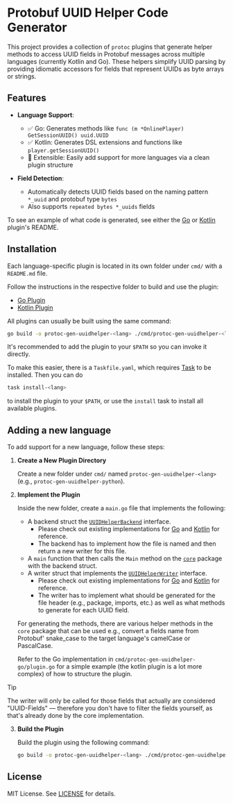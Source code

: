 # Protobuf UUID Helper Code Generator

This project provides a collection of `protoc` plugins that generate helper methods to access UUID fields in Protobuf messages across multiple languages (currently Kotlin and Go). These helpers simplify UUID parsing by providing idiomatic accessors for fields that represent UUIDs as byte arrays or strings.

## Features

- **Language Support**:
    - ✅ Go: Generates methods like `func (m *OnlinePlayer) GetSessionUUID() uuid.UUID`
    - ✅ Kotlin: Generates DSL extensions and functions like `player.getSessionUUID()`
  - 🧪 Extensible: Easily add support for more languages via a clean plugin structure

- **Field Detection**:
  - Automatically detects UUID fields based on the naming pattern `*_uuid` and protobuf type `bytes`
  - Also supports `repeated bytes *_uuids` fields

To see an example of what code is generated, see either the [Go](cmd/protoc-gen-uuidhelper-go/README.md) or [Kotlin](cmd/protoc-gen-uuidhelper-kotlin/README.md) plugin's README.

## Installation

Each language-specific plugin is located in its own folder under `cmd/` with a `README.md` file.

Follow the instructions in the respective folder to build and use the plugin:

- [Go Plugin](cmd/protoc-gen-uuidhelper-go/README.md)
- [Kotlin Plugin](cmd/protoc-gen-uuidhelper-kotlin/README.md)

All plugins can usually be built using the same command:

```bash
go build -o protoc-gen-uuidhelper-<lang> ./cmd/protoc-gen-uuidhelper-<lang>
```

It's recommended to add the plugin to your `$PATH` so you can invoke it directly.

To make this easier, there is a `Taskfile.yaml`, which requires [Task](https://taskfile.dev) to be installed. Then you can do

```bash
task install-<lang>
```

to install the plugin to your `$PATH`, or use the `install` task to install all available plugins.

## Adding a new language

To add support for a new language, follow these steps:

1. **Create a New Plugin Directory**

   Create a new folder under `cmd/` named `protoc-gen-uuidhelper-<lang>` (e.g., `protoc-gen-uuidhelper-python`).

2. **Implement the Plugin**

   Inside the new folder, create a `main.go` file that implements the following:
    - A backend struct the [`UUIDHelperBackend`](core/generator.go) interface.
      - Please check out existing implementations for [Go](cmd/protoc-gen-uuidhelper-go/plugin.go) and [Kotlin](cmd/protoc-gen-uuidhelper-kotlin/plugin.go) for reference.
      - The backend has to implement how the file is named and then return a new writer for this file.
    - A `main` function that then calls the `Main` method on the [`core`](core/generator.go) package with the backend struct.
    - A writer struct that implements the [`UUIDHelperWriter`](core/generator.go) interface.
      - Please check out existing implementations for [Go](cmd/protoc-gen-uuidhelper-go/writer.go) and [Kotlin](cmd/protoc-gen-uuidhelper-kotlin/writer.go) for reference.
      - The writer has to implement what should be generated for the file header (e.g., package, imports, etc.) as well as what methods to generate for each UUID field.

    For generating the methods, there are various helper methods in the `core` package that can be used e.g., convert a fields name from Protobuf' snake_case to the target language's camelCase or PascalCase.

    Refer to the Go implementation in `cmd/protoc-gen-uuidhelper-go/plugin.go` for a simple example (the kotlin plugin is a lot more complex) of how to structure the plugin.

> [!TIP]
> The writer will only be called for those fields that actually are considered "UUID-Fields" — therefore you don't have to filter the fields yourself, as that's already done by the core implementation.

3. **Build the Plugin**

   Build the plugin using the following command:
   ```bash
   go build -o protoc-gen-uuidhelper-<lang> ./cmd/protoc-gen-uuidhelper-<lang>
   ```

## License

MIT License. See [LICENSE](LICENSE) for details.
